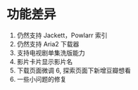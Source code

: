 # 功能差异
1. 仍然支持 Jackett，Powlarr 索引
2. 仍然支持 Aria2 下载器
3. 支持电视剧单集洗版能力
4. 影片卡片显示影片名
5. 下载页面微调
6, 探索页面下新增豆瓣想看
5. 一些小问题的修复
